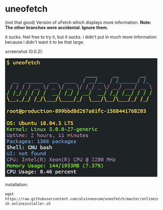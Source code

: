 # uneofetch
(not that good) Version of uFetch which displays more information.
**Note: The other branches were accidental. Ignore them.**

it sucks. feel free to try it, but it sucks.
i didn't put in much more information because i didn't want it to be that large.

screenshot (0.0.2):

![Screenshot of the terminal](https://github.com/alvinneocom/uneofetch/blob/master/scrot.PNG?raw=true)

installation:
```
wget https://raw.githubusercontent.com/alvinneocom/uneofetch/master/onlineinstaller.sh
sh onlineinstaller.sh
```
